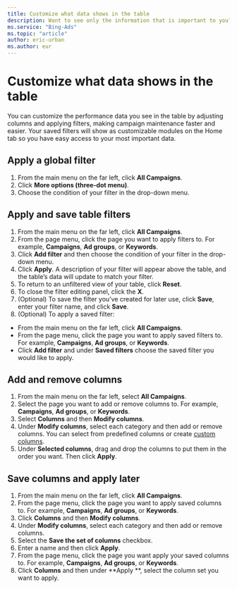 ```yaml
---
title: Customize what data shows in the table
description: Want to see only the information that is important to you? You can customize what columns appear and apply filters to change what you see in the table.
ms.service: "Bing-Ads"
ms.topic: "article"
author: eric-urban
ms.author: eur
---
```


# Customize what data shows in the table

You can customize the performance data you see in the table by adjusting columns and applying filters, making campaign maintenance faster and easier. Your saved filters will show as customizable modules on the Home tab so you have easy access to your most important data.

## Apply a global filter
1. From the main menu on the far left, click **All Campaigns**.
1. Click **More options (three-dot menu)**.
1. Choose the condition of your filter in the drop-down menu.

## Apply and save table filters
1. From the main menu on the far left, click **All Campaigns**.
1. From the page menu, click the page you want to apply filters to. For example, **Campaigns**, **Ad groups**, or **Keywords**.
1. Click **Add filter** and then choose the condition of your filter in the drop-down menu.
1. Click **Apply**. A description of your filter will appear above the table, and the table’s data will update to match your filter.
1. To return to an unfiltered view of your table, click **Reset**.
1. To close the filter editing panel, click the **X**.
1. (Optional) To save the filter you’ve created for later use, click **Save**, enter your filter name, and click **Save**.
1. (Optional) To apply a saved filter:
  - From the main menu on the far left, click **All Campaigns**.
  - From the page menu, click the page you want to apply saved filters to. For example, **Campaigns**, **Ad groups**, or **Keywords**.
  - Click **Add filter** and under **Saved filters** choose the saved filter you would like to apply.

## Add and remove columns
1. From the main menu on the far left, select **All Campaigns**.
1. Select the page you want to add or remove columns to. For example, **Campaigns**, **Ad groups**, or **Keywords**.
1. Select **Columns** and then **Modify columns**.
1. Under **Modify columns**, select each category and then add or remove columns. You can select from predefined columns or create [custom columns](./hlp_BA_CONC_CustomColumns.md).
1. Under **Selected columns**, drag and drop the columns to put them in the order you want. Then click **Apply**.

## Save columns and apply later
1. From the main menu on the far left, click **All Campaigns**.
1. From the page menu, click the page you want to apply saved columns to. For example, **Campaigns**, **Ad groups**, or **Keywords**.
1. Click **Columns** and then **Modify columns**.
1. Under **Modify columns**, select each category and then add or remove columns.
1. Select the **Save the set of columns** checkbox.
1. Enter a name and then click **Apply**.
1. From the page menu, click the page you want apply your saved columns to. For example, **Campaigns**, **Ad groups**, or **Keywords**.
1. Click **Columns** and then under **Apply **, select the column set you want to apply.


